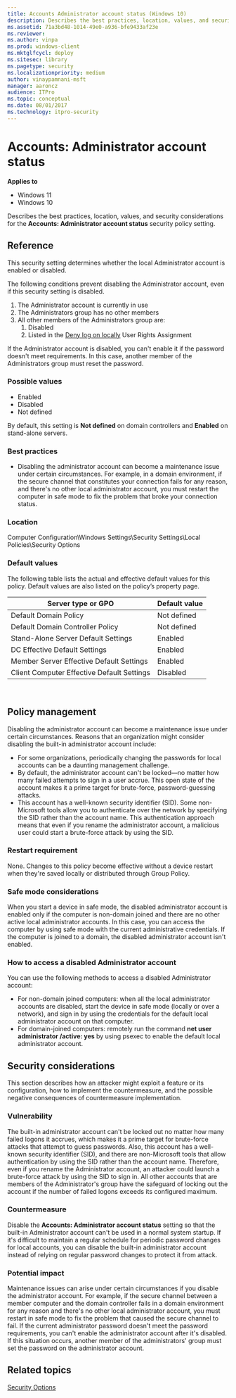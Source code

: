 ```yaml
---
title: Accounts Administrator account status (Windows 10)
description: Describes the best practices, location, values, and security considerations for the Accounts Administrator account status security policy setting.
ms.assetid: 71a3bd48-1014-49e0-a936-bfe9433af23e
ms.reviewer: 
ms.author: vinpa
ms.prod: windows-client
ms.mktglfcycl: deploy
ms.sitesec: library
ms.pagetype: security
ms.localizationpriority: medium
author: vinaypamnani-msft
manager: aaroncz
audience: ITPro
ms.topic: conceptual
ms.date: 08/01/2017
ms.technology: itpro-security
---
```


# Accounts: Administrator account status

**Applies to**
-   Windows 11
-   Windows 10

Describes the best practices, location, values, and security considerations for the **Accounts: Administrator account status** security policy setting.

## Reference

This security setting determines whether the local Administrator account is enabled or disabled.

The following conditions prevent disabling the Administrator account, even if this security setting is disabled.

1.  The Administrator account is currently in use
2.  The Administrators group has no other members
3.  All other members of the Administrators group are:
    1.  Disabled
    2.  Listed in the [Deny log on locally](deny-log-on-locally.md) User Rights Assignment

If the Administrator account is disabled, you can't enable it if the password doesn't meet requirements. In this case, another member of the Administrators group must reset the password.

### Possible values
-   Enabled
-   Disabled
-   Not defined

By default, this setting is **Not defined** on domain controllers and **Enabled** on stand-alone servers.

### Best practices

-   Disabling the administrator account can become a maintenance issue under certain circumstances. For example, in a domain environment, if the secure channel that constitutes your connection fails for any reason, and there's no other local administrator account, you must restart the computer in safe mode to fix the problem that broke your connection status.

### Location

Computer Configuration\\Windows Settings\\Security Settings\\Local Policies\\Security Options

### Default values

The following table lists the actual and effective default values for this policy. Default values are also listed on the policy’s property page.

| Server type or GPO | Default value |
| - | - |
| Default Domain Policy | Not defined |
| Default Domain Controller Policy |Not defined |
| Stand-Alone Server Default Settings | Enabled |
| DC Effective Default Settings | Enabled |
| Member Server Effective Default Settings | Enabled |
| Client Computer Effective Default Settings | Disabled |

 
## Policy management

Disabling the administrator account can become a maintenance issue under certain circumstances. Reasons that an organization might consider disabling the built-in administrator account include:

-   For some organizations, periodically changing the passwords for local accounts can be a daunting management challenge.
-   By default, the administrator account can't be locked—no matter how many failed attempts to sign in a user accrue. This open state of the account makes it a prime target for brute-force, password-guessing attacks.
-   This account has a well-known security identifier (SID). Some non-Microsoft tools allow you to authenticate over the network by specifying the SID rather than the account name. This authentication approach means that even if you rename the administrator account, a malicious user could start a brute-force attack by using the SID.

### Restart requirement

None. Changes to this policy become effective without a device restart when they're saved locally or distributed through Group Policy.

### Safe mode considerations

When you start a device in safe mode, the disabled administrator account is enabled only if the computer is non-domain joined and there are no other active local administrator accounts. In this case, you can access the computer by using safe mode with the current administrative credentials. If the computer is joined to a domain, the disabled administrator account isn't enabled.

### How to access a disabled Administrator account

You can use the following methods to access a disabled Administrator account:
-   For non-domain joined computers: when all the local administrator accounts are disabled, start the device in safe mode (locally or over a network), and sign in by using the credentials for the default local administrator account on that computer. 
-   For domain-joined computers: remotely run the command **net user administrator /active: yes** by using psexec to enable the default local administrator account.

## Security considerations

This section describes how an attacker might exploit a feature or its configuration, how to implement the countermeasure, and the possible negative consequences of countermeasure implementation.

### Vulnerability

The built-in administrator account can't be locked out no matter how many failed logons it accrues, which makes it a prime target for brute-force attacks that attempt to guess passwords. Also, this account has a well-known security identifier (SID), and there are non-Microsoft tools that allow authentication by using the SID rather than the account name. Therefore, even if you rename the Administrator account, an attacker could launch a brute-force attack by using the SID to sign in. All other accounts that are members of the Administrator's group have the safeguard of locking out the account if the number of failed logons exceeds its configured maximum.

### Countermeasure

Disable the **Accounts: Administrator account status** setting so that the built-in Administrator account can't be used in a normal system startup.
If it's difficult to maintain a regular schedule for periodic password changes for local accounts, you can disable the built-in administrator account instead of relying on regular password changes to protect it from attack.

### Potential impact

Maintenance issues can arise under certain circumstances if you disable the administrator account. For example, if the secure channel between a member computer and the domain controller fails in a domain environment for any reason and there's no other local administrator account, you must restart in safe mode to fix the problem that caused the secure channel to fail.
If the current administrator password doesn't meet the password requirements, you can't enable the administrator account after it's disabled. If this situation occurs, another member of the administrators' group must set the password on the administrator account.

## Related topics

[Security Options](security-options.md)
